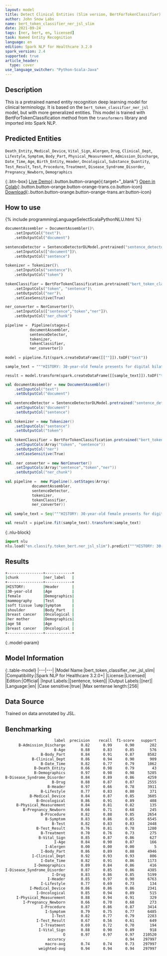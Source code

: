 ```yaml
---
layout: model
title: Detect Clinical Entities (Slim version, BertForTokenClassifier)
author: John Snow Labs
name: bert_token_classifier_ner_jsl_slim
date: 2021-09-24
tags: [ner, bert, en, licensed]
task: Named Entity Recognition
language: en
edition: Spark NLP for Healthcare 3.2.0
spark_version: 2.4
supported: true
article_header:
  type: cover
use_language_switcher: "Python-Scala-Java"
---
```



## Description


This is a pretrained named entity recognition deep learning model for clinical terminology. It is based on the `bert_token_classifier_ner_jsl` model, but with more generalized entities. This model is trained with BertForTokenClassification method from the `transformers` library and imported into Spark NLP.


## Predicted Entities


`Death_Entity`, `Medical_Device`, `Vital_Sign`, `Alergen`, `Drug`, `Clinical_Dept`, `Lifestyle`, `Symptom`, `Body_Part`, `Physical_Measurement`, `Admission_Discharge`, `Date_Time`, `Age`, `Birth_Entity`, `Header`, `Oncological`, `Substance_Quantity`, `Test_Result`, `Test`, `Procedure`, `Treatment`, `Disease_Syndrome_Disorder`, `Pregnancy_Newborn`, `Demographics`


{:.btn-box}
[Live Demo](https://demo.johnsnowlabs.com/healthcare/NER_BERT_TOKEN_CLASSIFIER/){:.button.button-orange}{:target="_blank"}
[Open in Colab](https://colab.research.google.com/github/JohnSnowLabs/spark-nlp-workshop/blob/master/tutorials/streamlit_notebooks/healthcare/NER_BERT_TOKEN_CLASSIFIER.ipynb){:.button.button-orange.button-orange-trans.co.button-icon}
[Download](https://s3.amazonaws.com/auxdata.johnsnowlabs.com/clinical/models/bert_token_classifier_ner_jsl_slim_en_3.2.0_2.4_1632473007308.zip){:.button.button-orange.button-orange-trans.arr.button-icon}


## How to use


<div class="tabs-box" markdown="1">
{% include programmingLanguageSelectScalaPythonNLU.html %}

```python
documentAssembler = DocumentAssembler()\
	.setInputCol("text")\
	.setOutputCol("document")
  
sentenceDetector = SentenceDetectorDLModel.pretrained("sentence_detector_dl_healthcare", "en", "clinical/models")\
	.setInputCols(["document"])\
	.setOutputCol("sentence")
       
tokenizer = Tokenizer()\
	.setInputCols("sentence")\
	.setOutputCol("token")
       
tokenClassifier = BertForTokenClassification.pretrained("bert_token_classifier_ner_jsl_slim", "en", "clinical/models")\
	.setInputCols("token", "sentence")\
	.setOutputCol("ner")\
	.setCaseSensitive(True)

ner_converter = NerConverter()\
	.setInputCols(["sentence","token","ner"])\
	.setOutputCol("ner_chunk")
  
pipeline =  Pipeline(stages=[
	       documentAssembler,
	       sentenceDetector,
	       tokenizer,
	       tokenClassifier,
	       ner_converter])
						       
model = pipeline.fit(spark.createDataFrame([[""]]).toDF("text"))

sample_text = """HISTORY: 30-year-old female presents for digital bilateral mammography secondary to a soft tissue lump palpated by the patient in the upper right shoulder. The patient has a family history of breast cancer within her mother at age 58. Patient denies personal history of breast cancer."""

result = model.transform(spark.createDataFrame([[sample_text]]).toDF("text"))
```
```scala
val documentAssembler = new DocumentAssembler()
	.setInputCol("text")
	.setOutputCol("document")
  
val sentenceDetector = SentenceDetectorDLModel.pretrained("sentence_detector_dl_healthcare","en","clinical/models")
	.setInputCols("document")
	.setOutputCol("sentence")
       
val tokenizer = new Tokenizer()
	.setInputCols("sentence")
	.setOutputCol("token")
		
val tokenClassifier = BertForTokenClassification.pretrained("bert_token_classifier_ner_jsl_slim", "en", "clinical/models")
	.setInputCols(Array("token", "sentence"))
	.setOutputCol("ner")
	.setCaseSensitive(True)
       
val. ner_converter = new NerConverter()
	.setInputCols(Array("sentence","token","ner"))
	.setOutputCol("ner_chunk")
  
val pipeline =  new Pipeline().setStages(Array(
			documentAssembler,
			sentenceDetector,
			tokenizer,
			tokenClassifier,
			ner_converter))
												
val sample_text = Seq("""HISTORY: 30-year-old female presents for digital bilateral mammography secondary to a soft tissue lump palpated by the patient in the upper right shoulder. The patient has a family history of breast cancer within her mother at age 58. Patient denies personal history of breast cancer.""").toDS.toDF("text")

val result = pipeline.fit(sample_text).transform(sample_text)
```


{:.nlu-block}
```python
import nlu
nlu.load("en.classify.token_bert.ner_jsl_slim").predict("""HISTORY: 30-year-old female presents for digital bilateral mammography secondary to a soft tissue lump palpated by the patient in the upper right shoulder. The patient has a family history of breast cancer within her mother at age 58. Patient denies personal history of breast cancer.""")
```

</div>


## Results


```bash
+----------------+------------+
|chunk           |ner_label   |
+----------------+------------+
|HISTORY:        |Header      |
|30-year-old     |Age         |
|female          |Demographics|
|mammography     |Test        |
|soft tissue lump|Symptom     |
|shoulder        |Body_Part   |
|breast cancer   |Oncological |
|her mother      |Demographics|
|age 58          |Age         |
|breast cancer   |Oncological |
+----------------+------------+
```


{:.model-param}
## Model Information


{:.table-model}
|---|---|
|Model Name:|bert_token_classifier_ner_jsl_slim|
|Compatibility:|Spark NLP for Healthcare 3.2.0+|
|License:|Licensed|
|Edition:|Official|
|Input Labels:|[sentence, token]|
|Output Labels:|[ner]|
|Language:|en|
|Case sensitive:|true|
|Max sentense length:|256|


## Data Source


Trained on data annotated by JSL.


## Benchmarking


```bash
                      label  precision    recall  f1-score   support
      B-Admission_Discharge       0.82      0.99      0.90       282
                      B-Age       0.88      0.83      0.85       576
                B-Body_Part       0.84      0.91      0.87      8582
            B-Clinical_Dept       0.86      0.94      0.90       909
                B-Date_Time       0.82      0.77      0.79      1062
             B-Death_Entity       0.66      0.98      0.79        43
             B-Demographics       0.97      0.98      0.98      5285
B-Disease_Syndrome_Disorder       0.84      0.89      0.86      4259
                     B-Drug       0.88      0.87      0.87      2555
                   B-Header       0.97      0.66      0.78      3911
                B-Lifestyle       0.77      0.83      0.80       371
           B-Medical_Device       0.84      0.87      0.85      3605
              B-Oncological       0.86      0.91      0.89       408
     B-Physical_Measurement       0.84      0.81      0.82       135
        B-Pregnancy_Newborn       0.66      0.71      0.68       245
                B-Procedure       0.82      0.88      0.85      2654
                  B-Symptom       0.83      0.86      0.85      6545
                     B-Test       0.82      0.83      0.83      2448
              B-Test_Result       0.76      0.81      0.78      1280
                B-Treatment       0.70      0.76      0.73       275
               B-Vital_Sign       0.85      0.87      0.86       627
                      I-Age       0.84      0.90      0.87       166
                  I-Alergen       0.00      0.00      0.00         5
                I-Body_Part       0.86      0.89      0.88      4946
            I-Clinical_Dept       0.92      0.93      0.93       806
                I-Date_Time       0.82      0.91      0.86      1173
             I-Demographics       0.89      0.84      0.86       416
I-Disease_Syndrome_Disorder       0.87      0.85      0.86      4385
                     I-Drug       0.83      0.86      0.85      5199
                   I-Header       0.85      0.97      0.90      6763
                I-Lifestyle       0.77      0.69      0.73       134
           I-Medical_Device       0.86      0.86      0.86      2341
              I-Oncological       0.85      0.94      0.89       515
     I-Physical_Measurement       0.88      0.94      0.91       329
        I-Pregnancy_Newborn       0.66      0.70      0.68       273
                I-Procedure       0.87      0.86      0.87      3414
                  I-Symptom       0.79      0.75      0.77      6485
                     I-Test       0.82      0.77      0.79      2283
              I-Test_Result       0.67      0.56      0.61       649
                I-Treatment       0.69      0.72      0.70       194
               I-Vital_Sign       0.88      0.90      0.89       918
                          O       0.97      0.97      0.97    210520
                   accuracy        -         -        0.94    297997
                  macro-avg       0.74      0.74      0.73    297997
               weighted-avg       0.94      0.94      0.94    297997
```
<!--stackedit_data:
eyJoaXN0b3J5IjpbMTE4MjI4MDkzNiwyODQ4MTI0NTYsMTI5Nz
YzNzIzOSwtMjEyMDEzMzQxNywxODg3MzAwOTE3XX0=
-->
